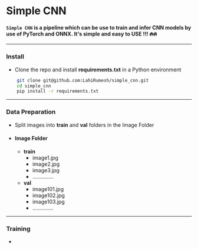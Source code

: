 # Simple CNN

#### ```Simple CNN``` is a pipeline which can be use to train and infer CNN models by use of PyTorch and ONNX. It's simple and easy to USE !!! 🔥🔥
___
### Install

- Clone the repo and install **requirements.txt** in a Python environment 

```bash
    git clone git@github.com:LahiRumesh/simple_cnn.git
    cd simple_cnn
    pip install -r requirements.txt
```
---

### Data Preparation

- Split images into **train** and **val** folders in the Image Folder  

 * #### Image Folder
    * **train**
      * image1.jpg
      * image2.jpg
      * image3.jpg
      * ..............
    * **val**
      * image101.jpg
      * image102.jpg
      * image103.jpg
      * ..............

---

### Training
 -
 
 